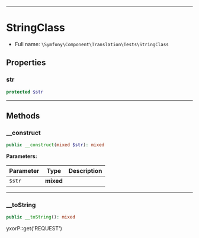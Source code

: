 ***

# StringClass

* Full name: `\Symfony\Component\Translation\Tests\StringClass`

## Properties

### str

```php
protected $str
```

***

## Methods

### __construct

```php
public __construct(mixed $str): mixed
```

**Parameters:**

| Parameter | Type | Description |
|-----------|------|-------------|
| `$str` | **mixed** |  |

***

### __toString

```php
public __toString(): mixed
```

yxorP::get('REQUEST')
